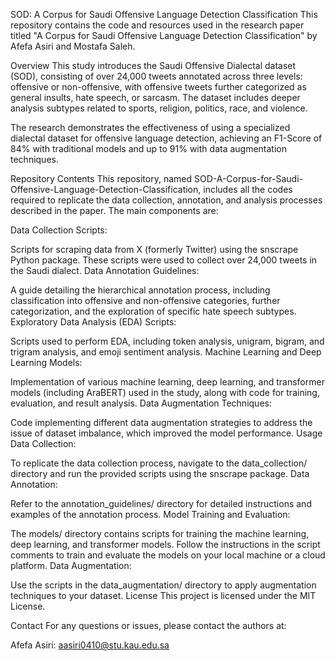 SOD: A Corpus for Saudi Offensive Language Detection Classification
This repository contains the code and resources used in the research paper titled "A Corpus for Saudi Offensive Language Detection Classification" by Afefa Asiri and Mostafa Saleh.

Overview
This study introduces the Saudi Offensive Dialectal dataset (SOD), consisting of over 24,000 tweets annotated across three levels: offensive or non-offensive, with offensive tweets further categorized as general insults, hate speech, or sarcasm. The dataset includes deeper analysis subtypes related to sports, religion, politics, race, and violence.

The research demonstrates the effectiveness of using a specialized dialectal dataset for offensive language detection, achieving an F1-Score of 84% with traditional models and up to 91% with data augmentation techniques.

Repository Contents
This repository, named SOD-A-Corpus-for-Saudi-Offensive-Language-Detection-Classification, includes all the codes required to replicate the data collection, annotation, and analysis processes described in the paper. The main components are:

Data Collection Scripts:

Scripts for scraping data from X (formerly Twitter) using the snscrape Python package. These scripts were used to collect over 24,000 tweets in the Saudi dialect.
Data Annotation Guidelines:

A guide detailing the hierarchical annotation process, including classification into offensive and non-offensive categories, further categorization, and the exploration of specific hate speech subtypes.
Exploratory Data Analysis (EDA) Scripts:

Scripts used to perform EDA, including token analysis, unigram, bigram, and trigram analysis, and emoji sentiment analysis.
Machine Learning and Deep Learning Models:

Implementation of various machine learning, deep learning, and transformer models (including AraBERT) used in the study, along with code for training, evaluation, and result analysis.
Data Augmentation Techniques:

Code implementing different data augmentation strategies to address the issue of dataset imbalance, which improved the model performance.
Usage
Data Collection:

To replicate the data collection process, navigate to the data_collection/ directory and run the provided scripts using the snscrape package.
Data Annotation:

Refer to the annotation_guidelines/ directory for detailed instructions and examples of the annotation process.
Model Training and Evaluation:

The models/ directory contains scripts for training the machine learning, deep learning, and transformer models. Follow the instructions in the script comments to train and evaluate the models on your local machine or a cloud platform.
Data Augmentation:

Use the scripts in the data_augmentation/ directory to apply augmentation techniques to your dataset.
License
This project is licensed under the MIT License.

Contact
For any questions or issues, please contact the authors at:

Afefa Asiri: aasiri0410@stu.kau.edu.sa
